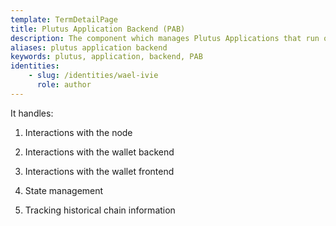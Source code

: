 ```yaml
---
template: TermDetailPage
title: Plutus Application Backend (PAB)
description: The component which manages Plutus Applications that run on users' machines. 
aliases: plutus application backend
keywords: plutus, application, backend, PAB
identities: 
    - slug: /identities/wael-ivie
      role: author
---
```


It handles:

1. Interactions with the node

2. Interactions with the wallet backend

3. Interactions with the wallet frontend

4. State management

5. Tracking historical chain information